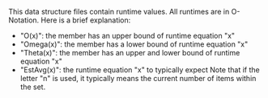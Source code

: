 ﻿This data structure files contain runtime values.
All runtimes are in O-Notation. Here is a brief explanation:
- "O(x)": the member has an upper bound of runtime equation "x"
- "Omega(x)": the member has a lower bound of runtime equation "x"
- "Theta(x)": the member has an upper and lower bound of runtime equation "x"
- "EstAvg(x)": the runtime equation "x" to typically expect
Note that if the letter "n" is used, it typically means the current number of items within the set.